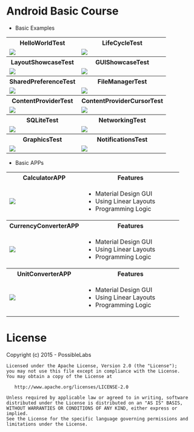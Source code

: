 # Android Basic Course 

* Basic Examples

<table>
	<tr>
		<th>HelloWorldTest</th>
		<th>LifeCycleTest</th>
	</tr>
	<tr>
		<td><img src="https://raw.githubusercontent.com/tiveor/android-basic/master/screens/helloworldtest.png"/></td>
		<td><img src="https://raw.githubusercontent.com/tiveor/android-basic/master/screens/lifecycletest.png"/></td>
	</tr>
	<tr>
		<th>LayoutShowcaseTest</th>
		<th>GUIShowcaseTest</th>		
	</tr>
	<tr>
		<td><img src="https://raw.githubusercontent.com/tiveor/android-basic/master/screens/layoutshowcasetest.png"/></td>
		<td><img src="https://raw.githubusercontent.com/tiveor/android-basic/master/screens/guishowcasetest.png"/></td>
	</tr>
	<tr>
		<th>SharedPreferenceTest</th>
		<th>FileManagerTest</th>		
	</tr>
	<tr>
		<td><img src="https://raw.githubusercontent.com/tiveor/android-basic/master/screens/sharedpreferencetest.png"/></td>
		<td><img src="https://raw.githubusercontent.com/tiveor/android-basic/master/screens/filemanagertest.png"/></td>
	</tr>
	<tr>
		<th>ContentProviderTest</th>
		<th>ContentProviderCursorTest</th>		
	</tr>
	<tr>
		<td><img src="https://raw.githubusercontent.com/tiveor/android-basic/master/screens/conteprovidertest.png"/></td>
		<td><img src="https://raw.githubusercontent.com/tiveor/android-basic/master/screens/contentprovidercursortest.png"/></td>
	</tr>
	<tr>
		<th>SQLiteTest</th>
		<th>NetworkingTest</th>		
	</tr>
	<tr>
		<td><img src="https://raw.githubusercontent.com/tiveor/android-basic/master/screens/conteprovidertest.png"/></td>
		<td><img src="https://raw.githubusercontent.com/tiveor/android-basic/master/screens/contentprovidercursortest.png"/></td>
	</tr>
	<tr>
		<th>GraphicsTest</th>
		<th>NotificationsTest</th>		
	</tr>
	<tr>
		<td><img src="https://raw.githubusercontent.com/tiveor/android-basic/master/screens/conteprovidertest.png"/></td>
		<td><img src="https://raw.githubusercontent.com/tiveor/android-basic/master/screens/contentprovidercursortest.png"/></td>
	</tr>
</table>



* Basic APPs

<table>
	<tr>
		<th>CalculatorAPP</th>
		<th>Features</th>		
	</tr>
	<tr>
		<td><img src="https://raw.githubusercontent.com/tiveor/android-basic/master/screens/helloworldtest.png"/></td>
		<td style="width: 240px"> 
			<ul>
				<li>Material Design GUI</li>
				<li>Using Linear Layouts </li>
				<li>Programming Logic</li>
			</ul>
		</td>
	</tr>
	<tr>
		<th>CurrencyConverterAPP</th>
		<th>Features</th>		
	</tr>
	<tr>
		<td><img src="https://raw.githubusercontent.com/tiveor/android-basic/master/screens/helloworldtest.png"/></td>
		<td style="width: 240px"> 
			<ul>
				<li>Material Design GUI</li>
				<li>Using Linear Layouts </li>
				<li>Programming Logic</li>
			</ul>
		</td>
	</tr>
	<tr>
		<th>UnitConverterAPP</th>
		<th>Features</th>		
	</tr>
	<tr>
		<td><img src="https://raw.githubusercontent.com/tiveor/android-basic/master/screens/helloworldtest.png"/></td>
		<td style="width: 240px"> 
			<ul>
				<li>Material Design GUI</li>
				<li>Using Linear Layouts </li>
				<li>Programming Logic</li>
			</ul>
		</td>
	</tr>
</table>


# License
Copyright (c) 2015 - PossibleLabs

```
Licensed under the Apache License, Version 2.0 (the "License");
you may not use this file except in compliance with the License.
You may obtain a copy of the License at

   http://www.apache.org/licenses/LICENSE-2.0

Unless required by applicable law or agreed to in writing, software
distributed under the License is distributed on an "AS IS" BASIS,
WITHOUT WARRANTIES OR CONDITIONS OF ANY KIND, either express or implied.
See the License for the specific language governing permissions and
limitations under the License.
```